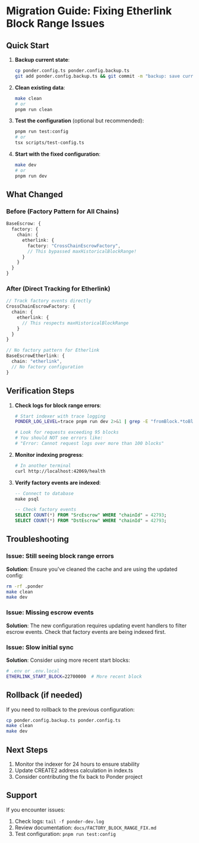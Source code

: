 # Migration Guide: Fixing Etherlink Block Range Issues

## Quick Start

1. **Backup current state**:
   ```bash
   cp ponder.config.ts ponder.config.backup.ts
   git add ponder.config.backup.ts && git commit -m "backup: save current ponder config before block range fix"
   ```

2. **Clean existing data**:
   ```bash
   make clean
   # or
   pnpm run clean
   ```

3. **Test the configuration** (optional but recommended):
   ```bash
   pnpm run test:config
   # or
   tsx scripts/test-config.ts
   ```

4. **Start with the fixed configuration**:
   ```bash
   make dev
   # or
   pnpm run dev
   ```

## What Changed

### Before (Factory Pattern for All Chains)
```typescript
BaseEscrow: {
  factory: {
    chain: {
      etherlink: {
        factory: "CrossChainEscrowFactory",
        // This bypassed maxHistoricalBlockRange!
      }
    }
  }
}
```

### After (Direct Tracking for Etherlink)
```typescript
// Track factory events directly
CrossChainEscrowFactory: {
  chain: {
    etherlink: {
      // This respects maxHistoricalBlockRange
    }
  }
}

// No factory pattern for Etherlink
BaseEscrowEtherlink: {
  chain: "etherlink",
  // No factory configuration
}
```

## Verification Steps

1. **Check logs for block range errors**:
   ```bash
   # Start indexer with trace logging
   PONDER_LOG_LEVEL=trace pnpm run dev 2>&1 | grep -E "fromBlock.*toBlock"
   
   # Look for requests exceeding 95 blocks
   # You should NOT see errors like:
   # "Error: Cannot request logs over more than 100 blocks"
   ```

2. **Monitor indexing progress**:
   ```bash
   # In another terminal
   curl http://localhost:42069/health
   ```

3. **Verify factory events are indexed**:
   ```sql
   -- Connect to database
   make psql
   
   -- Check factory events
   SELECT COUNT(*) FROM "SrcEscrow" WHERE "chainId" = 42793;
   SELECT COUNT(*) FROM "DstEscrow" WHERE "chainId" = 42793;
   ```

## Troubleshooting

### Issue: Still seeing block range errors

**Solution**: Ensure you've cleaned the cache and are using the updated config:
```bash
rm -rf .ponder
make clean
make dev
```

### Issue: Missing escrow events

**Solution**: The new configuration requires updating event handlers to filter escrow events. Check that factory events are being indexed first.

### Issue: Slow initial sync

**Solution**: Consider using more recent start blocks:
```bash
# .env or .env.local
ETHERLINK_START_BLOCK=22700000  # More recent block
```

## Rollback (if needed)

If you need to rollback to the previous configuration:
```bash
cp ponder.config.backup.ts ponder.config.ts
make clean
make dev
```

## Next Steps

1. Monitor the indexer for 24 hours to ensure stability
2. Update CREATE2 address calculation in index.ts
3. Consider contributing the fix back to Ponder project

## Support

If you encounter issues:
1. Check logs: `tail -f ponder-dev.log`
2. Review documentation: `docs/FACTORY_BLOCK_RANGE_FIX.md`
3. Test configuration: `pnpm run test:config`